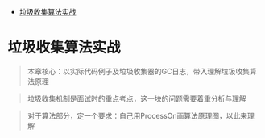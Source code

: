 - [垃圾收集算法实战](#垃圾收集算法实战)

# 垃圾收集算法实战

> 本章核心：以实际代码例子及垃圾收集器的GC日志，带入理解垃圾收集算法原理

> 垃圾收集机制是面试时的重点考点，这一块的问题需要着重分析与理解

> 对于算法部分，定一个要求：自己用ProcessOn画算法原理图，以此来理解
